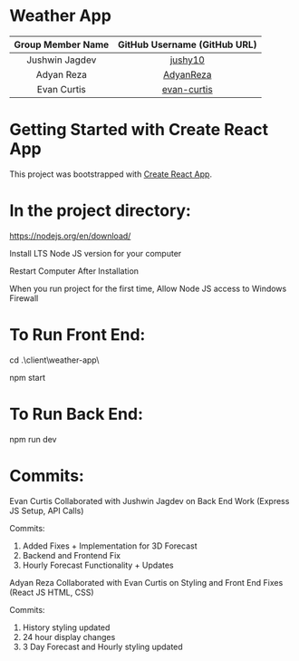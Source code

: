 # Weather App

| Group Member Name | GitHub Username (GitHub URL)|
| :------------------------:|:--------------------------------------:|
| Jushwin Jagdev | [jushy10](https://github.com/jushy10)             |
| Adyan Reza     | [AdyanReza](https://github.com/AdyanReza)         |
| Evan Curtis    | [evan-curtis](https://github.com/evan-curtis)     |

# Getting Started with Create React App

This project was bootstrapped with [Create React App](https://github.com/facebook/create-react-app).

# In the project directory:

https://nodejs.org/en/download/

Install LTS Node JS version for your computer

Restart Computer After Installation

When you run project for the first time, Allow Node JS access to Windows Firewall

# To Run Front End:

cd .\client\weather-app\

npm start

# To Run Back End:

npm run dev

# Commits: 

Evan Curtis Collaborated with Jushwin Jagdev on Back End Work (Express JS Setup, API Calls)

Commits: 
1. Added Fixes + Implementation for 3D Forecast
2. Backend and Frontend Fix
3. Hourly Forecast Functionality + Updates
 
Adyan Reza Collaborated with Evan Curtis on Styling and Front End Fixes (React JS HTML, CSS)

Commits:
1. History styling updated
2. 24 hour display changes
3. 3 Day Forecast and Hourly styling updated



